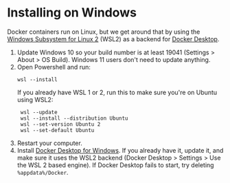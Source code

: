 # Installing on Windows

Docker containers run on Linux, but we get around that by using the [Windows Subsystem for Linux 2](https://docs.microsoft.com/en-us/windows/wsl/faq) (WSL2) as a backend for [Docker Desktop](https://www.docker.com/products/docker-desktop).

1. Update Windows 10 so your build number is at least 19041 (Settings > About > OS Build). Windows 11 users don't need to update anything.
2. Open Powershell and run:
   ```
   wsl --install
   ```
   If you already have WSL 1 or 2, run this to make sure you're on Ubuntu using WSL2:
   ```
    wsl --update
    wsl --install --distribution Ubuntu
    wsl --set-version Ubuntu 2
    wsl --set-default Ubuntu
   ```
3. Restart your computer.
4. Install [Docker Desktop for Windows](https://www.docker.com/products/docker-desktop). If you already have it, update it, and make sure it uses the WSL2 backend (Docker Desktop > Settings > Use the WSL 2 based engine). If Docker Desktop fails to start, try deleting `%appdata%/Docker`.
